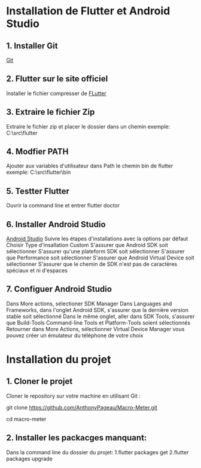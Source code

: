 # Installation de Flutter et Android Studio
## 1. Installer Git
  [Git](https://gitforwindows.org/)

## 2. Flutter sur le site officiel
  Installer le fichier compresser de [FLutter](https://docs.flutter.dev/get-started/install/windows/mobile)

## 3. Extraire le fichier Zip
  Extraire le fichier zip et placer le dossier dans un chemin exemple: C:\src\flutter

## 4. Modfier PATH
  Ajouter aux variables d'utilisateur dans Path le chemin bin de flutter exemple: C:\src\flutter\bin 

## 5. Testter Flutter
  Ouvrir la command line et entrer flutter doctor

## 6. Installer Android Studio
  [Android Studio](https://developer.android.com/studio?gad_source=1&gclid=CjwKCAiAiOa9BhBqEiwABCdG81YEH2M0RaX77oQU2IVSGThOubhfEkn_6Q3HDqlTyT_Tj775iCpc8xoCCNAQAvD_BwE&gclsrc=aw.ds&hl=fr) Suivre les étapes d'installations avec la options par défaut
  Choisir Type d'insallation Custom
  S'assurer que Android SDK soit sélectionner
  S'assurer qu'une plateform SDK soit sélectionner
  S'assurer que Performance soit sélectionner
  S'assurer que Android Virtual Device soit sélectionner
  S'assurer que le chemin de SDK n'est pas de caractères spéciaux et ni d'espaces

## 7. Configuer Android Studio
  Dans More actions, sélectioner SDK Manager
  Dans Languages and Frameworks, dans l'onglet Android SDK, s'assurer que la dernière version stable soit sélectionné
  Dans le même onglet, aller dans SDK Tools, s'assurer que Build-Tools Command-line Tools et Platform-Tools soient sélectionnés
  Retourner dans More Actions, sélectionner Virtual Device Manager vous pouvez créer un émulateur du téléphone de votre choix

# Installation du projet

## 1. Cloner le projet

  Cloner le repository sur votre machine en utilisant Git :

  git clone https://github.com/AnthonyPageau/Macro-Meter.git

  cd macro-meter

## 2. Installer les packacges manquant:
  Dans la command line du dossier du projet:
    1.flutter packages get
    2.flutter packages upgrade
